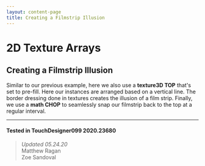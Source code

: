 ```yaml
---
layout: content-page
title: Creating a Filmstrip Illusion
---
```

# 2D Texture Arrays
## Creating a Filmstrip Illusion

Similar to our previous example, here we also use a **texture3D TOP** that's set to pre-fill. Here our instances are arranged based on a vertical line. The border dressing done in textures creates the illusion of a film strip. Finally, we use a **math CHOP** to seamlessly snap our filmstrip back to the top at a regular interval.

---

#### Tested in TouchDesigner099 2020.23680 
>*Updated 05.24.20*  
Matthew Ragan  
Zoe Sandoval  
